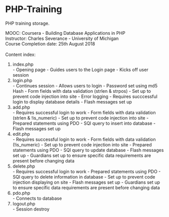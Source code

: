 # PHP-Training
PHP training storage.

MOOC: Coursera - Building Database Applications in PHP<br/>
Instructor: Charles Severance - University of Michigan<br/>
Course Completion date: 25th August 2018<br/><br/>
Content index:

<ol>
<li>index.php</li>
  - Opening page
  - Guides users to the Login page
  - Kicks off user session
<li>login.php</li>
  - Continues session
  - Allows users to login
  - Password set using md5 Hash
  - Form fields with data validation (strlen & strpos)
  - Set up to prevent code injection into site
  - Error logging
  - Requires succcessful login to display database details
  - Flash messages set up
<li>add.php</li>
  - Requires successful login to work
  - Form fields with data validation (strlen & !is_numeric)
  - Set up to prevent code injection into site
  - Prepared statements using PDO
  - SQl query to insert into database
  - Flash messages set up
<li>edit.php</li>
   - Requires successful login to work
  - Form fields with data validation (!is_numeric)
  - Set up to prevent code injection into site
  - Prepared statements using PDO
  - SQl query to update database
  - Flash messages set up
  - Guardians set up to ensure specific data requirements are present before changing data
<li>delete.php</li>
  - Requires successful login to work
  - Prepared statements using PDO
  - SQl query to delete information in database
  - Set up to prevent code injection displaying on site
  - Flash messages set up
  - Guardians set up to ensure specific data requirements are present before changing data
<li>pdo.php</li>
  - Connects to database
<li>logout.php</li>
  - Session destroy
</ol>
